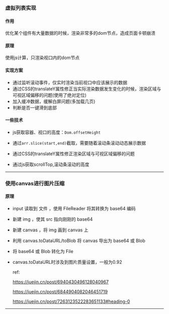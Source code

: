 ### 虚拟列表实现

#### 作用

优化某个组件有大量数据的时候，渲染非常多的dom节点，造成页面卡顿崩溃

#### 原理

使用js计算，只渲染视口内的dom节点

#### 实现方案

- 通过监听滚动事件，仅实时渲染当前视口中应该展示的数据
- 通过CSS的translateY属性修正当实际渲染数据发生变化的时候，渲染区域与可视区域偏移的问题(使用了绝对定位)
- 加入缓冲数据，缓解白屏问题(多加载几页)
- 判断是否一键滑到底部

#### 一些技术

- js获取容器、视口的高度：```Dom.offsetHeight```

- 通过```arr.slice(start,end)```截取，需要随着滚动条滚动动态展示数据
- 通过CSS的translateY属性修正渲染区域与可视区域偏移的问题
- 通过js获取scrollTop,滚动条滚动的高度

---



### 使用canvas进行图片压缩

#### 原理

- input 读取到 文件 ，使用 FileReader 将其转换为 base64 编码

- 新建 img ，使其 src 指向刚刚的 base64

- 新建 canvas ，将 img 画到 canvas 上

- 利用 canvas.toDataURL/toBlob 将 canvas 导出为 base64 或 Blob

- 将 base64 或 Blob 转化为 File

- canvas.toDataURL时涉及到图片质量设置，一般为0.92

  ref:

  https://juejin.cn/post/6940430496128040967

  https://juejin.cn/post/6844904082046451719

  https://juejin.cn/post/7263123522283651133#heading-0

---

